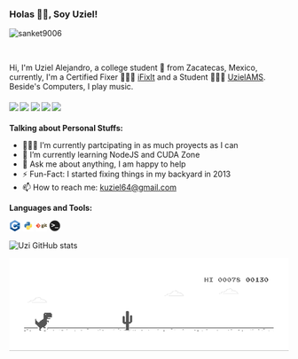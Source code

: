 
### Holas 👋🏽, Soy Uziel!
<p align="left"> <img src="https://komarev.com/ghpvc/?username=sanket9006" alt="sanket9006" /> </p> 


<br/>

Hi, I'm Uziel Alejandro, a college student 🚀 from Zacatecas, Mexico, currently, I'm a  Certified Fixer 🙍🏽‍♂️ [iFixIt](https://es.ifixit.com/) and a Student 👨🏽‍💻 [UzielAMS](https://www.zacatecas.ipn.mx/). Beside's Computers, I play music. 

####      ![](https://img.shields.io/badge/Python-%7C-0%2C%2022%2C%20100) ![](https://img.shields.io/badge/C++-%7C-yellowgreen) ![](https://img.shields.io/badge/Augmented%20Reality-%7C-blue) ![](https://img.shields.io/badge/SEO-%7C-ff69b4) ![](https://img.shields.io/badge/Testing-%3C%2F%3E-blueviolet)
  
**Talking about Personal Stuffs:**

- 👨🏽‍💻 I’m currently partcipating in as much proyects as I can
- 🌱 I’m currently learning NodeJS and CUDA Zone
- 💬 Ask me about anything, I am happy to help
- ⚡️ Fun-Fact: I started fixing things in my backyard in 2013
- 📫 How to reach me: kuziel64@gmail.com

**Languages and Tools:**   

<code><img height="20" src="https://raw.githubusercontent.com/github/explore/80688e429a7d4ef2fca1e82350fe8e3517d3494d/topics/cpp/cpp.png"></code>
<code><img height="20" src="https://raw.githubusercontent.com/github/explore/80688e429a7d4ef2fca1e82350fe8e3517d3494d/topics/python/python.png"></code>
<code><img height="20" src="https://raw.githubusercontent.com/github/explore/80688e429a7d4ef2fca1e82350fe8e3517d3494d/topics/git/git.png"></code>
<code><img height="20" src="https://raw.githubusercontent.com/github/explore/80688e429a7d4ef2fca1e82350fe8e3517d3494d/topics/terminal/terminal.png"></code>

![Uzi GitHub stats](https://github-readme-stats.vercel.app/api?username=Uzi-Oni&count_private=true)


![Dino](https://raw.githubusercontent.com/sanket9006/sanket9006/master/dino.gif)
